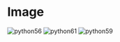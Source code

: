 # Image

![python56](https://user-images.githubusercontent.com/84230279/126892197-11fc2b8d-b609-4558-a147-5c7cfc1abb2a.PNG)
![python61](https://user-images.githubusercontent.com/84230279/126892215-8fd7bfdd-421a-4c40-bd52-0165af980609.PNG)
![python59](https://user-images.githubusercontent.com/84230279/126892200-90d99643-051e-4959-b73c-c0641d53d351.PNG)
